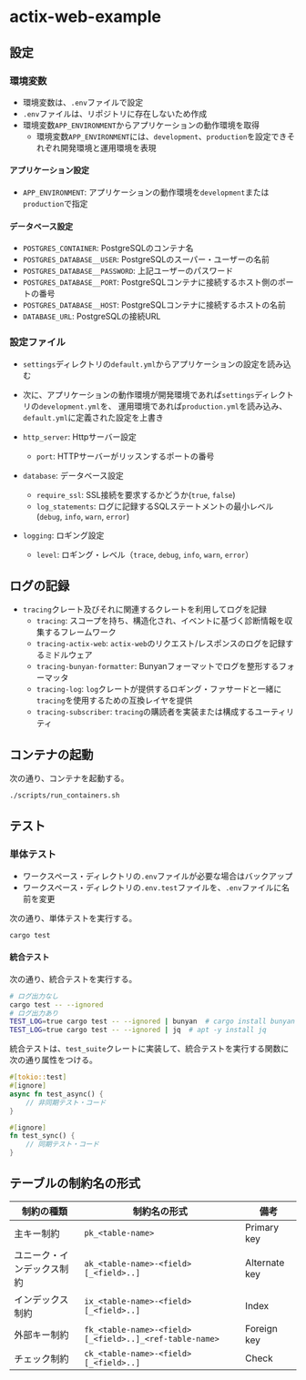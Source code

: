 # actix-web-example

## 設定

### 環境変数

* 環境変数は、`.env`ファイルで設定
* `.env`ファイルは、リポジトリに存在しないため作成
* 環境変数`APP_ENVIRONMENT`からアプリケーションの動作環境を取得
  * 環境変数`APP_ENVIRONMENT`には、`development`、`production`を設定できそれぞれ開発環境と運用環境を表現

#### アプリケーション設定

* `APP_ENVIRONMENT`: アプリケーションの動作環境を`development`または`production`で指定

#### データベース設定

* `POSTGRES_CONTAINER`: PostgreSQLのコンテナ名
* `POSTGRES_DATABASE__USER`: PostgreSQLのスーパー・ユーザーの名前
* `POSTGRES_DATABASE__PASSWORD`: 上記ユーザーのパスワード
* `POSTGRES_DATABASE__PORT`: PostgreSQLコンテナに接続するホスト側のポートの番号
* `POSTGRES_DATABASE__HOST`: PostgreSQLコンテナに接続するホストの名前
* `DATABASE_URL`: PostgreSQLの接続URL

### 設定ファイル

* `settings`ディレクトリの`default.yml`からアプリケーションの設定を読み込む
* 次に、アプリケーションの動作環境が開発環境であれば`settings`ディレクトリの`development.yml`を、
  運用環境であれば`production.yml`を読み込み、`default.yml`に定義された設定を上書き

* `http_server`: Httpサーバー設定
  * `port`: HTTPサーバーがリッスンするポートの番号
* `database`: データベース設定
  * `require_ssl`: SSL接続を要求するかどうか(`true`, `false`)
  * `log_statements`: ログに記録するSQLステートメントの最小レベル(`debug`, `info`, `warn`, `error`)
* `logging`: ロギング設定
  * `level`: ロギング・レベル（`trace`, `debug`, `info`, `warn`, `error`）

## ログの記録

* `tracing`クレート及びそれに関連するクレートを利用してログを記録
  * `tracing`: スコープを持ち、構造化され、イベントに基づく診断情報を収集するフレームワーク
  * `tracing-actix-web`: `actix-web`のリクエスト/レスポンスのログを記録するミドルウェア
  * `tracing-bunyan-formatter`: Bunyanフォーマットでログを整形するフォーマッタ
  * `tracing-log`: `log`クレートが提供するロギング・ファサードと一緒に`tracing`を使用するための互換レイヤを提供
  * `tracing-subscriber`: `tracing`の購読者を実装または構成するユーティリティ

## コンテナの起動

次の通り、コンテナを起動する。

```sh
./scripts/run_containers.sh
```

## テスト

### 単体テスト

* ワークスペース・ディレクトリの`.env`ファイルが必要な場合はバックアップ
* ワークスペース・ディレクトリの`.env.test`ファイルを、`.env`ファイルに名前を変更

次の通り、単体テストを実行する。

```sh
cargo test
```

#### 統合テスト

次の通り、統合テストを実行する。

```sh
# ログ出力なし
cargo test -- --ignored
# ログ出力あり
TEST_LOG=true cargo test -- --ignored | bunyan  # cargo install bunyan
TEST_LOG=true cargo test -- --ignored | jq  # apt -y install jq
```

統合テストは、`test_suite`クレートに実装して、統合テストを実行する関数に次の通り属性をつける。

```rust
#[tokio::test]
#[ignore]
async fn test_async() {
    // 非同期テスト・コード
}

#[ignore]
fn test_sync() {
    // 同期テスト・コード
}
```

## テーブルの制約名の形式

| 制約の種類                 | 制約名の形式                                           | 備考          |
| -------------------------- | ------------------------------------------------------ | ------------- |
| 主キー制約                 | `pk_<table-name>`                                      | Primary key   |
| ユニーク・インデックス制約 | `ak_<table-name>-<field>[_<field>..]`                  | Alternate key |
| インデックス制約           | `ix_<table-name>-<field>[_<field>..]`                  | Index         |
| 外部キー制約               | `fk_<table-name>-<field>[_<field>..]_<ref-table-name>` | Foreign key   |
| チェック制約               | `ck_<table-name>-<field>[_<field>..]`                  | Check         |
